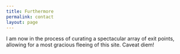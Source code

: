 ```yaml
---
title: Furthermore
permalink: contact
layout: page
---
```

I am now in the process of curating a spectacular array of exit points, allowing for a most gracious fleeing of this site. Caveat diem!
